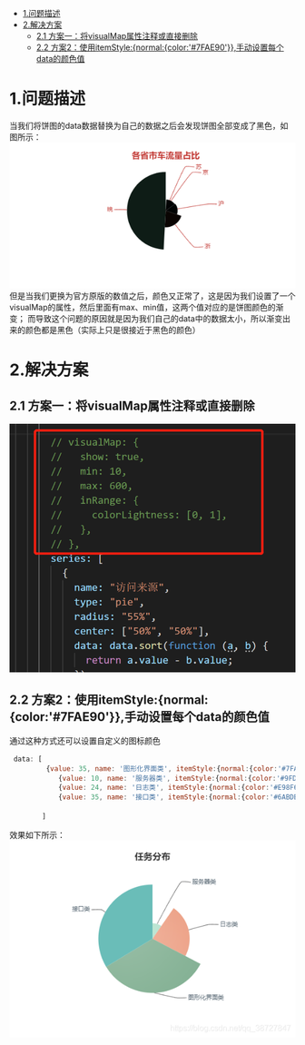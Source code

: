 <!-- TOC -->

- [1.问题描述](#1问题描述)
- [2.解决方案](#2解决方案)
  - [2.1 方案一：将visualMap属性注释或直接删除](#21-方案一将visualmap属性注释或直接删除)
  - [2.2 方案2：使用itemStyle:{normal:{color:'#7FAE90'}},手动设置每个data的颜色值](#22-方案2使用itemstylenormalcolor7fae90手动设置每个data的颜色值)

<!-- /TOC -->
# 1.问题描述
当我们将饼图的data数据替换为自己的数据之后会发现饼图全部变成了黑色，如图所示：
![](1.png)
但是当我们更换为官方原版的数值之后，颜色又正常了，这是因为我们设置了一个visualMap的属性，然后里面有max、min值，这两个值对应的是饼图颜色的渐变；
而导致这个问题的原因就是因为我们自己的data中的数据太小，所以渐变出来的颜色都是黑色（实际上只是很接近于黑色的颜色）
# 2.解决方案
## 2.1 方案一：将visualMap属性注释或直接删除
![](2.png)
## 2.2 方案2：使用itemStyle:{normal:{color:'#7FAE90'}},手动设置每个data的颜色值
通过这种方式还可以设置自定义的图标颜色
``` js
 data: [
         {value: 35, name: '图形化界面类', itemStyle:{normal:{color:'#7FAE90'}}},
            {value: 10, name: '服务器类', itemStyle:{normal:{color:'#9FDABF'}}},
            {value: 24, name: '日志类', itemStyle:{normal:{color:'#E98F6F'}}},
            {value: 35, name: '接口类', itemStyle:{normal:{color:'#6ABDB8'}}},

        ]
```
效果如下所示：
![](3.png)
